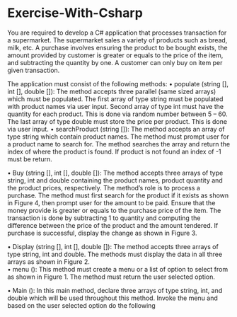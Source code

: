 # Exercise-With-Csharp

You are required to develop a C# application that processes transaction for a supermarket. The supermarket sales a variety of products such as bread, milk, etc. A purchase involves ensuring the product to be bought exists, the amount provided by customer is greater or equals to the price of the item, and subtracting the quantity by one. A customer can only buy on item per given transaction. 

The application must consist of the following methods:
•	populate (string [], int [], double []): The method accepts three parallel (same sized arrays) which must be populated. The first array of type string must be populated with product names via user input. Second array of type int must have the quantity for each product. This is done via random number between 5 – 60. The last array of type double must store the price per product. This is done via user input.
•	searchProduct (string []): The method accepts an array of type string which contain product names. The method must prompt user for a product name to search for. The method searches the array and return the index of where the product is found. If product is not found an index of -1 must be return.

•	Buy (string [], int [], double []): The method accepts three arrays of type string, int and double containing the product names, product quantity and the product prices, respectively. The method’s role is to process a purchase. The method must first search for the product if it exists as shown in Figure 4, then prompt user for the amount to be paid. Ensure that the money provide is greater or equals to the purchase price of the item. The transaction is done by subtracting 1 to quantity and computing the difference between the price of the product and the amount tendered. If purchase is successful, display the change as shown in Figure 3.

•	Display (string [], int [], double []): The method accepts three arrays of type string, int and double. The methods must display the data in all three arrays as shown in Figure 2.  
•	menu (): This method must create a menu or a list of option to select from as shown in Figure 1. The method must return the user selected option.

•	Main (): In this main method, declare three arrays of type string, int, and double which will be used throughout this method. Invoke the menu and based on the user selected option do the following
